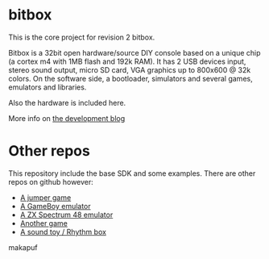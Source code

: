 bitbox
======

This is the core project for revision 2 bitbox.

Bitbox is a 32bit open hardware/source DIY console based on a unique chip (a cortex m4 with 1MB flash and 192k RAM).
It has 2 USB devices input, stereo sound output, micro SD card, VGA graphics up to 800x600 @ 32k colors. On the software side, a bootloader, simulators and several games, emulators and libraries.

Also the hardware is included here.

More info on [the development blog](http://bitboxconsole.blogspot.com)

Other repos
=========

This repository include the base SDK and some examples. There are other repos on github however: 

 * [A jumper game](https://github.com/makapuf/bitbox-jump)
 * [A GameBoy emulator](https://github.com/makapuf/bitboy)
 * [A ZX Spectrum 48 emulator](https://github.com/makapuf/bitbox-spectrum)
 * [Another game](https://github.com/makapuf/bitbox-polar)
 * [A sound toy / Rhythm box](https://github.com/makapuf/beatblocks)
 

makapuf
